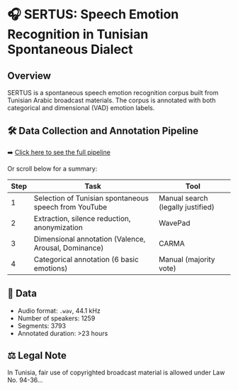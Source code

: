 # 🎧 SERTUS: Speech Emotion Recognition in Tunisian Spontaneous Dialect

## Overview

SERTUS is a spontaneous speech emotion recognition corpus built from Tunisian Arabic broadcast materials. The corpus is annotated with both categorical and dimensional (VAD) emotion labels.

## 🛠️ Data Collection and Annotation Pipeline

➡️ [Click here to see the full pipeline](Pipeline.md)

Or scroll below for a summary:

| Step | Task                                                       | Tool                            |
|------|------------------------------------------------------------|---------------------------------|
| 1    | Selection of Tunisian spontaneous speech from YouTube      | Manual search (legally justified) |
| 2    | Extraction, silence reduction, anonymization               | WavePad                         |
| 3    | Dimensional annotation (Valence, Arousal, Dominance)       | CARMA                           |
| 4    | Categorical annotation (6 basic emotions)                  | Manual (majority vote)          |

## 📁 Data

- Audio format: `.wav`, 44.1 kHz
- Number of speakers: 1259
- Segments: 3793
- Annotated duration: >23 hours

## ⚖️ Legal Note

In Tunisia, fair use of copyrighted broadcast material is allowed under Law No. 94-36...
